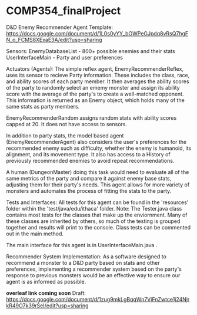 # COMP354_finalProject
D&D Enemy Recommender Agent Template: https://docs.google.com/document/d/1L0s0yYY_bOWPeGJpdq8vRsQ7hgFN_o_FCMS8XExaE3A/edit?usp=sharing

Sensors: 
EnemyDatabaseList - 800+ possible enemies and their stats
UserInterfaceMain - Party and user preferences


Actuators (Agents):
The simple reflex agent, EnemyRecommenderReflex, uses its sensor to recieve Party information. These includes the class, race, and ability scores of each party member. It then averages the ability scores of the party to randomly select an ememy monster and assign its ability score with the average of the party's to create a well-matched opponent. This information is returned as an Enemy object, which holds many of the same stats as party members.

EnemyRecommenderRandom assigns random stats with ability scores capped at 20. It does not have access to sensors.

In addition to party stats, the  model based agent (EnemyRecommenderAgent) also considers the user's preferences for the recommended enemy such as difficulty, whether the enemy is humanoid, its alignment, and its movement type. It also has access to a History of previously recommended enemies to avoid repeat recommendations.

A human (DungeonMaster) doing this task would need to evaluate all of the same metrics of the party and compare it against enemy base stats, adjusting them for their party's needs. This agent allows for more variety of monsters and automates the process of fitting the stats to the party.


Tests and Interfaces:
All tests for this agent can be found in the 'resources' folder within the 'test/java/edu/ithaca' folder. 
Note: The Tester.java class contains most tests for the classes that make up the enviornment. Many of these classes are inherited by others, so much of the testing is grouped together and results will print to the console. Class tests can be commented out in the main method.

The main interface for this agent is in UserInterfaceMain.java .


Recommender System Implementation:
As a software designed to recommend a monster to a D&D party based on stats and other preferences, implementing a recommender system based on the party's response to previous monsters would be an effective way to ensure our agent is as informed as possible. 

**overleaf link coming soon**
Draft: https://docs.google.com/document/d/1zug9mkLgBqqWn7ViFnZwtce1j24NjrkR49O7k39rSeI/edit?usp=sharing
